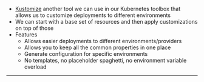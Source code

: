 

*   [Kustomize](https://kustomize.io/) another tool we can use in our Kubernetes toolbox that allows us to customize deployments to different environments
*   We can start with a base set of resources and then apply customizations on top of those
*   Features
    *   Allows easier deployments to different environments/providers
    *   Allows you to keep all the common properties in one place
    *   Generate configuration for specific environments
    *   No templates, no placeholder spaghetti, no environment variable overload



---

